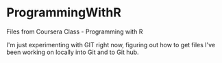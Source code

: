 # ProgrammingWithR
Files from Coursera Class - Programming with R

I'm just experimenting with GIT right now, figuring out how to get files I've been working on locally into Git and to Git hub.
